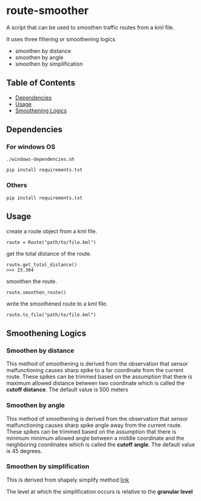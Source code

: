 # route-smoother

A script that can be used to smoothen traffic routes from a kml file.

It uses three filtering or smoothening logics
- smoothen by distance
- smoothen by angle
- smoothen by simplification
    

## Table of Contents
- [Dependencies](#Dependencies)
- [Usage](#Usage)
- [Smoothening Logics](#Smoothening-Logics)

##  Dependencies

### For windows OS
`./windows-dependencies.sh `

`pip install requirements.txt`

### Others 
`pip install requirements.txt`


## Usage
create a route object from a kml file.

```
route = Route("path/to/file.kml")
```

get the total distance of the route.
```
route.get_total_distance()
>>> 23.304
```

smoothen the route.
```
route.smoothen_route()
```

write the smoothened route to a kml file.
```
route.to_file("path/to/file.kml")
```

## Smoothening Logics

### Smoothen by distance
This method of smoothening is derived from the observation that sensor malfunctioning
causes sharp spike to a far coordinate from the current route. These spikes can be 
trimmed based on the assumption that there is maximum allowed distance between two 
coordinate which is called the **cutoff distance**. The default value is 500 meters

### Smoothen by angle
This method of smoothening is derived from the observation that sensor malfunctioning
causes sharp spike angle away from the current route. These spikes can be 
trimmed based on the assumption that there is minimum minimum allowed angle between a
middle coordinate and the neighboring coordinates which is called the **cutoff angle**.
The default value is 45 degrees.

### Smoothen by simplification
This is derived from shapely simplify method [link](https://shapely.readthedocs.io/en/stable/manual.html#object.simplify)

The level at which the simplification occurs is relative to the **granular level**